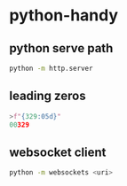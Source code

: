 # python-handy
## python serve path
```bash
python -m http.server
```
## leading zeros
```python
>f"{329:05d}"
00329
```
## websocket client
```bash
python -m websockets <uri>
```
